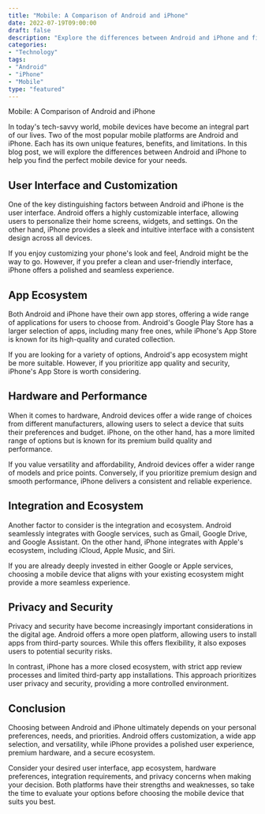 ```yaml
---
title: "Mobile: A Comparison of Android and iPhone"
date: 2022-07-19T09:00:00
draft: false
description: "Explore the differences between Android and iPhone and find the perfect mobile device for you."
categories:
- "Technology"
tags:
- "Android"
- "iPhone"
- "Mobile"
type: "featured"
---
```


Mobile: A Comparison of Android and iPhone

In today's tech-savvy world, mobile devices have become an integral part of our lives. Two of the most popular mobile platforms are Android and iPhone. Each has its own unique features, benefits, and limitations. In this blog post, we will explore the differences between Android and iPhone to help you find the perfect mobile device for your needs.

## User Interface and Customization
One of the key distinguishing factors between Android and iPhone is the user interface. Android offers a highly customizable interface, allowing users to personalize their home screens, widgets, and settings. On the other hand, iPhone provides a sleek and intuitive interface with a consistent design across all devices.

If you enjoy customizing your phone's look and feel, Android might be the way to go. However, if you prefer a clean and user-friendly interface, iPhone offers a polished and seamless experience.

## App Ecosystem
Both Android and iPhone have their own app stores, offering a wide range of applications for users to choose from. Android's Google Play Store has a larger selection of apps, including many free ones, while iPhone's App Store is known for its high-quality and curated collection.

If you are looking for a variety of options, Android's app ecosystem might be more suitable. However, if you prioritize app quality and security, iPhone's App Store is worth considering.

## Hardware and Performance
When it comes to hardware, Android devices offer a wide range of choices from different manufacturers, allowing users to select a device that suits their preferences and budget. iPhone, on the other hand, has a more limited range of options but is known for its premium build quality and performance.

If you value versatility and affordability, Android devices offer a wider range of models and price points. Conversely, if you prioritize premium design and smooth performance, iPhone delivers a consistent and reliable experience.

## Integration and Ecosystem
Another factor to consider is the integration and ecosystem. Android seamlessly integrates with Google services, such as Gmail, Google Drive, and Google Assistant. On the other hand, iPhone integrates with Apple's ecosystem, including iCloud, Apple Music, and Siri.

If you are already deeply invested in either Google or Apple services, choosing a mobile device that aligns with your existing ecosystem might provide a more seamless experience.

## Privacy and Security
Privacy and security have become increasingly important considerations in the digital age. Android offers a more open platform, allowing users to install apps from third-party sources. While this offers flexibility, it also exposes users to potential security risks.

In contrast, iPhone has a more closed ecosystem, with strict app review processes and limited third-party app installations. This approach prioritizes user privacy and security, providing a more controlled environment.

## Conclusion
Choosing between Android and iPhone ultimately depends on your personal preferences, needs, and priorities. Android offers customization, a wide app selection, and versatility, while iPhone provides a polished user experience, premium hardware, and a secure ecosystem.

Consider your desired user interface, app ecosystem, hardware preferences, integration requirements, and privacy concerns when making your decision. Both platforms have their strengths and weaknesses, so take the time to evaluate your options before choosing the mobile device that suits you best.
